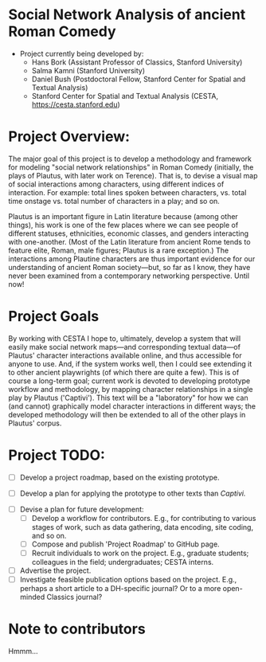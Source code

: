# Social Network Analysis of ancient Roman Comedy 

* Project currently being developed by:
    - Hans Bork (Assistant Professor of Classics, Stanford University)
    - Salma Kamni (Stanford University)
    - Daniel Bush (Postdoctoral Fellow, Stanford Center for Spatial and Textual Analysis)
    - Stanford Center for Spatial and Textual Analysis (CESTA, https://cesta.stanford.edu)


# Project Overview:

The major goal of this project is to develop a methodology and framework for modeling "social
network relationships" in Roman Comedy (initially, the plays of Plautus, with later work on
Terence). That is, to devise a visual map of social interactions among characters, using
different indices of interaction. For example: total lines spoken between characters, vs.
total time onstage vs. total number of characters in a play; and so on. 

Plautus is an important figure in Latin literature because (among other things), his work is
one of the few places where we can see people of different statuses, ethnicities, economic
classes, and genders interacting with one-another. (Most of the Latin literature from ancient
Rome tends to feature elite, Roman, male figures; Plautus is a rare exception.) The
interactions among Plautine characters are thus important evidence for our understanding of
ancient Roman society—but, so far as I know, they have never been examined from a contemporary
networking perspective. Until now!


# Project Goals

By working with CESTA I hope to, ultimately, develop a system that will easily make social
network maps—and corresponding textual data—of Plautus' character interactions available
online, and thus accessible for anyone to use. And, if the system works well, then I could see
extending it to other ancient playwrights (of which there are quite a few).  This is of course
a long-term goal; current work is devoted to developing prototype workflow and methodology, by
mapping character relationships in a single play by Plautus ('Captivi'). This text will be a
"laboratory" for how we can (and cannot) graphically model character interactions in different
ways; the developed methodology will then be extended to all of the other plays in Plautus'
corpus.


# Project TODO:

- [ ] Develop a project roadmap, based on the existing prototype.
* [ ] Develop a plan for applying the prototype to other texts than *Captivi.*
- [ ] Devise a plan for future development:
    - [ ] Develop a workflow for contributors. E.g., for contributing to various stages of
      work, such as data gathering, data encoding, site coding, and so on.
    - [ ] Compose and publish 'Project Roadmap' to GitHub page.
    - [ ] Recruit individuals to work on the project. E.g., graduate students; colleagues in
      the field; undergraduates; CESTA interns.
- [ ] Advertise the project.
- [ ] Investigate feasible publication options based on the project. E.g., perhaps a short
  article to a DH-specific journal? Or to a more open-minded Classics journal?

# Note to contributors

Hmmm...

